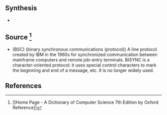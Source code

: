 ## Synthesis
- 
## Source [^1]
- (BSC) (binary synchronous communications (protocol)) A line protocol created by IBM in the 1960s for synchronized communication between mainframe computers and remote job-entry terminals. BISYNC is a character-oriented protocol: it uses special control characters to mark the beginning and end of a message, etc. It is no longer widely used.
## References

[^1]: [[Home Page - A Dictionary of Computer Science 7th Edition by Oxford Reference]]